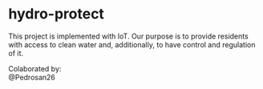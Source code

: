 # hydro-protect
This project is implemented with IoT. Our purpose is to provide residents with access to clean water and, additionally, to have control and regulation of it.

Colaborated by: <br/>
@Pedrosan26 <br/>

